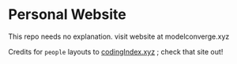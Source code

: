 # Personal Website

This repo needs no explanation. visit website at modelconverge.xyz

Credits for `people` layouts to  [codingIndex.xyz](https://codingindex.xyz/) ; check that site out!
